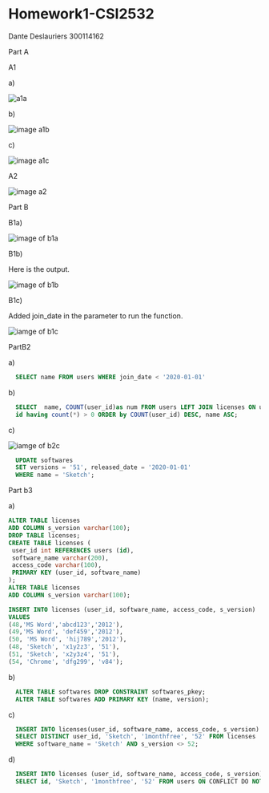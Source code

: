 
# Homework1-CSI2532

Dante Deslauriers 300114162

Part A

A1

a)

![a1a]("https://user-images.githubusercontent.com/64750637/109406414-d699b000-7946-11eb-8dac-a896339cf45d.png")

b)

![image a1b](<img width="495" alt="a1b" src="https://user-images.githubusercontent.com/64750637/109406305-ec5aa580-7945-11eb-9dc9-a06fed36148a.png">
)

c)

![image a1c](<img width="482" alt="a1c" src="https://user-images.githubusercontent.com/64750637/109406311-f54b7700-7945-11eb-8ab5-878d314861e8.png">
)

A2

![image a2](<img width="488" alt="a2" src="https://user-images.githubusercontent.com/64750637/109406313-fc728500-7945-11eb-8a0b-585e8bc396da.png">
)

Part B

B1a)

![image of b1a](<img width="62" alt="b1a" src="https://user-images.githubusercontent.com/64750637/109406321-0a280a80-7946-11eb-97f5-e8b1a6be2e35.png">
)

B1b)

Here is the output.

![image of b1b](<img width="275" alt="b1b" src="https://user-images.githubusercontent.com/64750637/109406327-10b68200-7946-11eb-9255-90f32c74398a.png">
)


B1c)

Added join_date in the parameter to run the function.

![iamge of b1c](<img width="174" alt="b1c" src="https://user-images.githubusercontent.com/64750637/109406331-18762680-7946-11eb-8610-0e7d71236dda.png">
)

PartB2

a)

```sql 
  SELECT name FROM users WHERE join_date < '2020-01-01'
  ```
  
b)

```sql
  SELECT  name, COUNT(user_id)as num FROM users LEFT JOIN licenses ON users.id = licenses.user_id GROUP BY name, 
  id having count(*) > 0 ORDER by COUNT(user_id) DESC, name ASC;
  ```
  
c)

![iamge of b2c](<img width="151" alt="b2c" src="https://user-images.githubusercontent.com/64750637/109406336-23c95200-7946-11eb-95b4-0fccf13a5813.png">
)

```sql
  UPDATE softwares
  SET versions = '51', released_date = '2020-01-01'
  WHERE name = 'Sketch';
  ```
  
Part b3

a)

```sql
ALTER TABLE licenses
ADD COLUMN s_version varchar(100);
DROP TABLE licenses;
CREATE TABLE licenses (
 user_id int REFERENCES users (id),
 software_name varchar(200),
 access_code varchar(100),
 PRIMARY KEY (user_id, software_name)
);
ALTER TABLE licenses
ADD COLUMN s_version varchar(100);

INSERT INTO licenses (user_id, software_name, access_code, s_version)
VALUES 
(48,'MS Word','abcd123','2012'),
(49,'MS Word', 'def459','2012'),
(50, 'MS Word', 'hij789','2012'),
(48, 'Sketch', 'x1y2z3', '51'),
(51, 'Sketch', 'x2y3z4', '51'),
(54, 'Chrome', 'dfg299', 'v84');
```
b)

```sql
  ALTER TABLE softwares DROP CONSTRAINT softwares_pkey;
  ALTER TABLE softwares ADD PRIMARY KEY (name, version);
```

c)

```sql
  INSERT INTO licenses(user_id, software_name, access_code, s_version)
  SELECT DISTINCT user_id, 'Sketch', '1monthfree', '52' FROM licenses
  WHERE software_name = 'Sketch' AND s_version <> 52;
```
d)

```sql
  INSERT INTO licenses (user_id, software_name, access_code, s_version) 
  SELECT id, 'Sketch', '1monthfree', '52' FROM users ON CONFLICT DO NOTHING;
```

